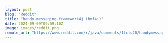 ```yaml
---
layout: post
blog: "Reddit"
title: "handy-messaging-framework4j (hmf4j)"
date: 2024-09-09T09:59:10Z
image: images/reddit.png
remote_url: "https://www.reddit.com/r/java/comments/1fclq20/handymessagingframework4j_hmf4j/"
---
```

